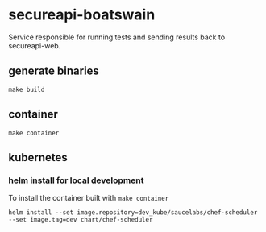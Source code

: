# secureapi-boatswain
Service responsible for running tests and sending results back to secureapi-web.

## generate binaries

```
make build
```

## container

```
make container
```

## kubernetes


### helm install for local development

To install the container built with `make container`

```
helm install --set image.repository=dev_kube/saucelabs/chef-scheduler --set image.tag=dev chart/chef-scheduler
```
